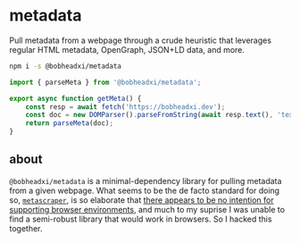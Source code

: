 # metadata

Pull metadata from a webpage through a crude heuristic that leverages regular HTML metadata, OpenGraph, JSON+LD data, and more.

```sh
npm i -s @bobheadxi/metadata
```

```ts
import { parseMeta } from '@bobheadxi/metadata';

export async function getMeta() {
    const resp = await fetch('https://bobheadxi.dev');
    const doc = new DOMParser().parseFromString(await resp.text(), 'text/html');
    return parseMeta(doc);
}
```

## about

`@bobheadxi/metadata` is a minimal-dependency library for pulling metadata from a given webpage.
What seems to be the de facto standard for doing so, [`metascraper`](https://github.com/microlinkhq/metascraper), is so elaborate that [there appears to be no intention for supporting browser environments](https://github.com/microlinkhq/metascraper/issues/61#issuecomment-363019772), and much to my suprise I was unable to find a semi-robust library that would work in browsers. So I hacked this together.
